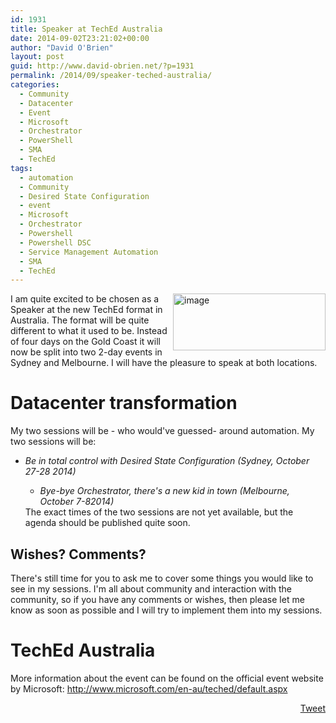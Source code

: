 ```yaml
---
id: 1931
title: Speaker at TechEd Australia
date: 2014-09-02T23:21:02+00:00
author: "David O'Brien"
layout: post
guid: http://www.david-obrien.net/?p=1931
permalink: /2014/09/speaker-teched-australia/
categories:
  - Community
  - Datacenter
  - Event
  - Microsoft
  - Orchestrator
  - PowerShell
  - SMA
  - TechEd
tags:
  - automation
  - Community
  - Desired State Configuration
  - event
  - Microsoft
  - Orchestrator
  - Powershell
  - Powershell DSC
  - Service Management Automation
  - SMA
  - TechEd
---
```

<a href="http://www.david-obrien.net/wp-content/uploads/2014/09/image.png" onclick="_gaq.push(['_trackEvent', 'outbound-article', 'http://www.david-obrien.net/wp-content/uploads/2014/09/image.png', '']);" class="broken_link"><img title="image" style="border-left-width: 0px; border-right-width: 0px; background-image: none; border-bottom-width: 0px; float: right; padding-top: 0px; padding-left: 0px; margin-left: 0px; display: inline; padding-right: 0px; border-top-width: 0px; margin-right: 0px" border="0" alt="image" src="http://www.david-obrien.net/wp-content/uploads/2014/09/image_thumb.png" width="244" align="right" height="91" /></a>I am quite excited to be chosen as a Speaker at the new TechEd format in Australia. The format will be quite different to what it used to be. Instead of four days on the Gold Coast it will now be split into two 2-day events in Sydney and Melbourne. I will have the pleasure to speak at both locations.

# Datacenter transformation

My two sessions will be - who would've guessed- around automation. My two sessions will be:

  * _Be in total control with Desired State Configuration (Sydney, October 27-28 2014)_ 
      * _Bye-bye Orchestrator, there's a new kid in town (Melbourne, October 7-82014)_ </ul> 
    The exact times of the two sessions are not yet available, but the agenda should be published quite soon.
    
    ## Wishes? Comments?
    
    There's still time for you to ask me to cover some things you would like to see in my sessions. I'm all about community and interaction with the community, so if you have any comments or wishes, then please let me know as soon as possible and I will try to implement them into my sessions.
    
    # TechEd Australia
    
    More information about the event can be found on the official event website by Microsoft: <a href="http://www.microsoft.com/en-au/teched/default.aspx" onclick="_gaq.push(['_trackEvent', 'outbound-article', 'http://www.microsoft.com/en-au/teched/default.aspx', 'http://www.microsoft.com/en-au/teched/default.aspx']);" title="http://www.microsoft.com/en-au/teched/default.aspx">http://www.microsoft.com/en-au/teched/default.aspx</a>
    
    <div style="float: right; margin-left: 10px;">
      <a href="https://twitter.com/share" onclick="_gaq.push(['_trackEvent', 'outbound-article', 'https://twitter.com/share', 'Tweet']);" class="twitter-share-button" data-hashtags="automation,Community,Desired+State+Configuration,event,Microsoft,Orchestrator,Powershell,Powershell+DSC,Service+Management+Automation,SMA,TechEd" data-count="vertical" data-url="http://www.david-obrien.net/2014/09/speaker-teched-australia/">Tweet</a>
    </div>

